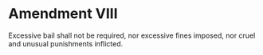 # Amendment VIII

Excessive bail shall not be required, nor excessive fines imposed, nor cruel and unusual punishments inflicted.

